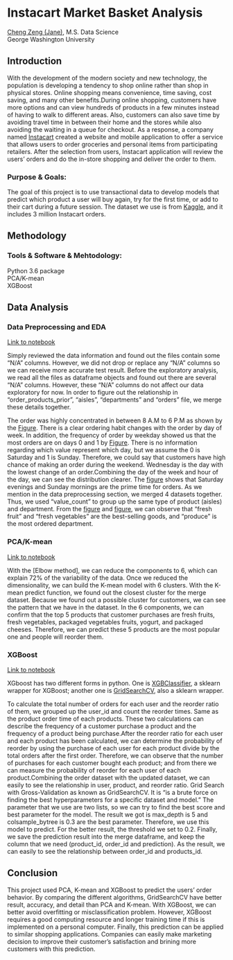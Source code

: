 # Instacart Market Basket Analysis
[Cheng Zeng (Jane)](https://www.linkedin.com/in/chengzeng92/), M.S. Data Science <br/>
George Washington University
## Introduction

With the development of the modern society and new technology, the population is developing a tendency to shop online rather than shop in physical stores. Online shopping means convenience, time saving, cost saving, and many other benefits.During online shopping, customers have more options and can view hundreds of products in a few minutes instead of  having to walk to different areas. Also, customers can also save time by avoiding travel time in between their home and the stores while also avoiding the waiting in a queue for checkout.
As a response, a company named [Instacart](https://www.instacart.com/) created a website and mobile application to offer a service that allows users to order groceries and personal items from participating retailers.  After the selection from users, Instacart application will review the users’ orders and do the in-store shopping and deliver the order to them. 

### Purpose & Goals:
The goal of this project is to use transactional data to develop models that predict which product a user will buy again, try for the first time, or add to their cart during a future session. The dataset we use is from [Kaggle](https://www.kaggle.com/c/instacart-market-basket-analysis), and it includes 3 million Instacart orders.

## Methodology
### Tools & Software & Mehtodology:
Python 3.6 package <br/>
PCA/K-mean <br/>
XGBoost


## Data Analysis
### Data Preprocessing and EDA

[Link to notebook](https://github.com/JaneZeng92/instacart_market_basket_analysis/blob/main/EDA.py)

Simply reviewed the data information and found out the files contain some “N/A” columns. However, we did not drop or replace any “N/A” columns so we can receive more accurate test result. 
Before the exploratory analysis, we read all the files as dataframe objects and found out there are several “N/A” columns. However, these “N/A” columns do not affect our data exploratory for now. In order to figure out the relationship in “order_products_prior”, “aisles”, “departments” and “orders” file, we merge these details together.

The order was highly concentrated in between 8 A.M to 6 P.M as shown by the [Figure](https://github.com/JaneZeng92/instacart_market_basket_analysis/blob/main/EDA/Frequency%20of%20Order%20Hours%20of%20Day.png). There is a clear ordering habit changes with the order by day of week. In addition, the frequency of order by weekday showed us that the most orders are on days 0 and 1 by [Figure](https://github.com/JaneZeng92/instacart_market_basket_analysis/blob/main/EDA/Frequency%20of%20Order%20by%20Week%20Day.png). There is no information regarding which value represent which day, but we assume the 0 is Saturday and 1 is Sunday. Therefore, we could say that customers have high chance of making an order during the weekend. Wednesday is the day with the lowest change of an order.Combining the day of the week and hour of the day, we can see the distribution clearer. The [figure](https://github.com/JaneZeng92/instacart_market_basket_analysis/blob/main/EDA/Frequency%20of%20Day%20of%20week%20Vs%20Hour%20of%20day.png) shows that Saturday evenings and Sunday mornings are the prime time for orders. 
As we mention in the data preprocessing section, we merged 4 datasets together. Thus, we used “value_count” to group up the same type of product (aisles) and department. From the [figure](https://github.com/JaneZeng92/instacart_market_basket_analysis/blob/main/EDA/Aisle%20Count.png) and [figure](https://github.com/JaneZeng92/instacart_market_basket_analysis/blob/main/EDA/Departments%20Distribution.png), we can observe that “fresh fruit” and “fresh vegetables” are the best-selling goods, and “produce” is the most ordered department. 

### PCA/K-mean
[Link to notebook](https://github.com/JaneZeng92/instacart_market_basket_analysis/blob/main/PCA.py)

With the [Elbow method], we can reduce the components to 6, which can explain 72% of the variability of the data. Once we reduced the dimensionality, we can build the K-mean model with 6 clusters. With the K-mean predict function, we found out the closest cluster for the merge dataset. Because we found out a possible cluster for customers, we can see the pattern that we have in the dataset. In the 6 components, we can confirm that the top 5 products that customer purchases are fresh fruits, fresh vegetables, packaged vegetables fruits, yogurt, and packaged cheeses. Therefore, we can predict these 5 products are the most popular one and people will reorder them.

### XGBoost
[Link to notebook](https://github.com/JaneZeng92/instacart_market_basket_analysis/blob/main/XGBoost.py)

XGboost has two different forms in python. One is [XGBClassifier](https://xgboost.readthedocs.io/en/latest/python/python_api.html), a sklearn wrapper for XGBoost; another one is [GridSearchCV](https://scikit-learn.org/stable/modules/generated/sklearn.model_selection.GridSearchCV.html), also a sklearn wrapper.

To calculate the total number of orders for each user and the reorder ratio of them, we grouped up the user_id and count the reorder times. Same as the product order time of each products. These two calculations can describe the frequency of a customer purchase a product and the frequency of a product being purchase.After the reorder ratio for each user and each product has been calculated, we can determine the probability of reorder by using the purchase of each user for each product divide by the total orders after the first order. Therefore, we can observe that the number of purchases for each customer bought each product; and from there we can measure the probability of reorder for each user of each product.Combining the order dataset with the updated dataset, we can easily to see the relationship in user, product, and reorder ratio. 
Grid Search with Gross-Validation as known as GridSearchCV. It is “is a brute force on finding the best hyperparameters for a specific dataset and model.”  The parameter that we use are two lists, so we can try to find the best score and best parameter for the model. The result we got is max_depth is 5 and colsample_bytree is 0.3 are the best parameter. Therefore, we use this model to predict. For the better result, the threshold we set to 0.2. Finally, we save the prediction result into the merge dataframe, and keep the column that we need (product_id, order_id and prediction). As the result, we can easily to see the relationship between order_id and products_id.

## Conclusion

This project used PCA, K-mean and XGBoost to predict the users’ order behavior. By comparing the different algorithms, GridSearchCV have better result, accuracy, and detail than PCA and K-mean. With XGBoost, we can better avoid overfitting or misclassification problem. However, XGBoost requires a good computing resource and longer training time if this is implemented on a personal computer. Finally, this prediction can be applied to similar shopping applications. Companies can easily make marketing decision to improve their customer’s satisfaction and brining more customers with this prediction.



